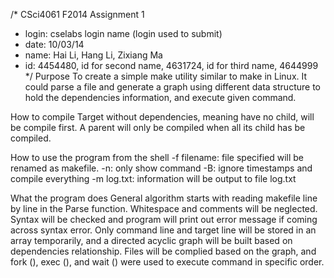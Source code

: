 /* CSci4061 F2014 Assignment 1
* login: cselabs login name (login used to submit)
* date: 10/03/14
* name: Hai Li, Hang Li, Zixiang Ma 
* id: 4454480, id for second name, 4631724, id for third name, 4644999 */ 
Purpose
To create a simple make utility similar to make in Linux. It could parse a file and generate a graph using different data structure to hold the dependencies information, and execute given command.

How to compile
Target without dependencies, meaning have no child, will be compile first. A parent will only be compiled when all its child has be compiled. 

How to use the program from the shell
-f filename: file specified will be renamed as makefile. 
-n: only show command 
-B: ignore timestamps and compile everything
-m log.txt: information will be output to file log.txt

What the program does
General algorithm starts with reading makefile line by line in the Parse function. Whitespace and comments will be neglected. Syntax will be checked and program will print out error message if coming across syntax error. Only command line and target line will be stored in an array temporarily, and a directed acyclic graph will be built based on dependencies relationship. Files will be complied based on the graph, and fork (), exec (), and wait () were used to execute command in specific order. 

